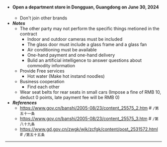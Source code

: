 - #### Open a department store in Dongguan, Guangdong on June 30, 2024
    - Don't join other brands
- ***Notes***
    - The other party may not perform the specific things metioned in the contract
        - Indoor and outdoor cameras must be included
        - The glass door must include a glass frame and a glass fan
        - Air conditioning must be available
        - One-hand payment and one-hand delivery
        - Bulid an artificial intelligence to answer questions about commodity information
    - Provide Free services
        - Hot water (Make hot instand noodles)
    - Business cooperation
        - Find each other
    - Wear seat belts for rear seats in small cars (Impose a fine of RMB 10, deduct 0 points, late payment fee will be RMB 0)
- ***References***
    - https://www.gov.cn/banshi/2005-08/23/content_25575_2.htm # `/第五十一条`
    - https://www.gov.cn/banshi/2005-08/23/content_25575_3.htm # `/第八十九条`
    - https://www.gd.gov.cn/zwgk/wjk/zcfgk/content/post_2531572.html # `/第五十五条`
- ---
